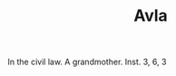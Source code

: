 ---
title: Avla
letter: A
permalink: "/definitions/avla.html"
body: In the civil law. A grandmother. Inst. 3, 6, 3
published_at: '2018-07-07'
source: Black's Law Dictionary
layout: post
---